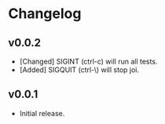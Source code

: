 # Changelog

<!--
Prefix your message with one of the following:

- [Added] for new features.
- [Changed] for changes in existing functionality.
- [Deprecated] for soon-to-be removed features.
- [Removed] for now removed features.
- [Fixed] for any bug fixes.
- [Security] in case of vulnerabilities.
-->

## v0.0.2

- [Changed] SIGINT (ctrl-c) will run all tests.
- [Added] SIGQUIT (ctrl-\\) will stop joi.

## v0.0.1

- Initial release.

